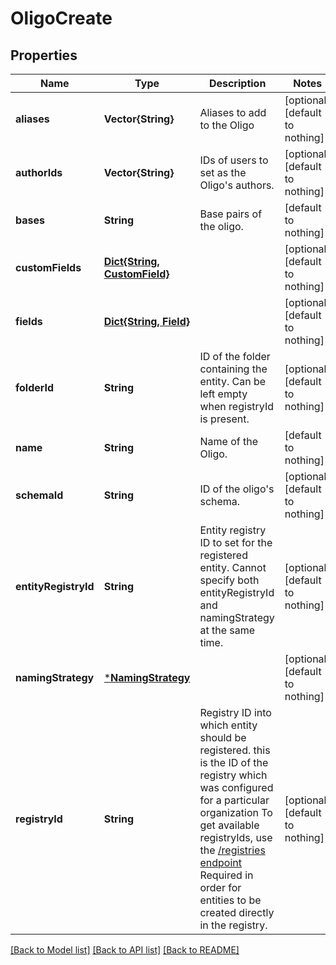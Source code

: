 # OligoCreate


## Properties
Name | Type | Description | Notes
------------ | ------------- | ------------- | -------------
**aliases** | **Vector{String}** | Aliases to add to the Oligo | [optional] [default to nothing]
**authorIds** | **Vector{String}** | IDs of users to set as the Oligo&#39;s authors. | [optional] [default to nothing]
**bases** | **String** | Base pairs of the oligo.  | [default to nothing]
**customFields** | [**Dict{String, CustomField}**](CustomField.md) |  | [optional] [default to nothing]
**fields** | [**Dict{String, Field}**](Field.md) |  | [optional] [default to nothing]
**folderId** | **String** | ID of the folder containing the entity. Can be left empty when registryId is present. | [optional] [default to nothing]
**name** | **String** | Name of the Oligo.  | [default to nothing]
**schemaId** | **String** | ID of the oligo&#39;s schema.  | [optional] [default to nothing]
**entityRegistryId** | **String** | Entity registry ID to set for the registered entity. Cannot specify both entityRegistryId and namingStrategy at the same time.  | [optional] [default to nothing]
**namingStrategy** | [***NamingStrategy**](NamingStrategy.md) |  | [optional] [default to nothing]
**registryId** | **String** | Registry ID into which entity should be registered. this is the ID of the registry which was configured for a particular organization To get available registryIds, use the [/registries endpoint](#/Registry/listRegistries)  Required in order for entities to be created directly in the registry.  | [optional] [default to nothing]


[[Back to Model list]](../README.md#models) [[Back to API list]](../README.md#api-endpoints) [[Back to README]](../README.md)


